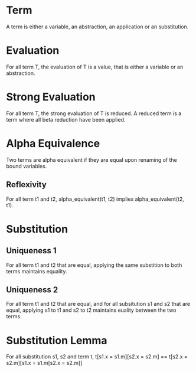 # Term

A term is either a variable, an abstraction, an application or an substitution.

# Evaluation

For all term T, the evaluation of T is a value, that is either a variable or an abstraction.

# Strong Evaluation

For all term T, the strong evaluation of T is reduced. A reduced term is a term where all beta reduction have been applied.

# Alpha Equivalence

Two terms are alpha equivalent if they are equal upon renaming of the bound variables.

## Reflexivity

For all term t1 and t2, alpha_equivalent(t1, t2) implies alpha_equivalent(t2, t1).

# Substitution

## Uniqueness 1

For all term t1 and t2 that are equal, applying the same substition to both terms maintains equality.

## Uniqueness 2

For all term t1 and t2 that are equal, and for all subsitution s1 and s2 that are equal, applying s1 to t1 and s2 to t2 maintains euality between the two terms.

# Substitution Lemma

For all substitution s1, s2 and term t, t[s1.x = s1.m][s2.x = s2.m] == t[s2.x = s2.m][s1.x = s1.m[s2.x = s2.m]]

